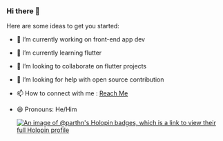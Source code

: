### Hi there 👋




Here are some ideas to get you started:

- 🔭 I’m currently working on front-end app dev
- 🌱 I’m currently learning flutter
- 👯 I’m looking to collaborate on flutter projects
- 🤔 I’m looking for help with open source contribution
- 📫 How to connect with me : <a href="https://shorturl.at/hzEIT">Reach Me</a>
- 😄 Pronouns: He/Him

  [![An image of @parthn's Holopin badges, which is a link to view their full Holopin profile](https://holopin.me/parthn)](https://holopin.io/@parthn)

